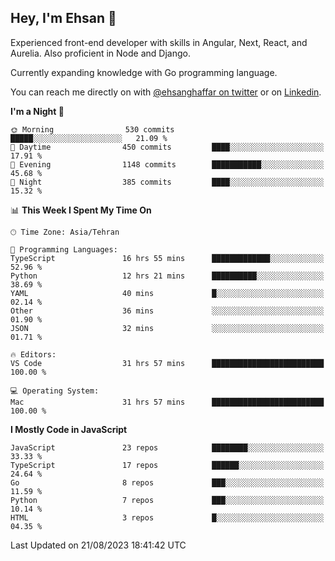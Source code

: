 ## Hey, I'm Ehsan 👋
<!-- <img src="https://user-images.githubusercontent.com/1303154/88677602-1635ba80-d120-11ea-84d8-d263ba5fc3c0.gif" width="20px" alt="hi"> -->

 Experienced front-end developer with skills in Angular, Next, React, and Aurelia. Also proficient in Node and Django.
 
 Currently expanding knowledge with Go programming language.
<!-- My major stack in Front-End development is Angular and Laravel but not limited to that. -->
<!-- My preferred Database is MongoDB -->
<!-- Aspiring Developer(focused on FrontEnd) which interested in the assembly programming lang. -->

<!-- - 🔭 I’m currently working on [Komodoro](https://komodoro.io), [fullestStack](https://github.com/neekware/FullestStack) and [PlotSet](http://plotset.com/). -->
<!-- - 📒 Getting Started with C++ Programming Language. -->
<!-- 🌱 I’m currently learning something. -->
<!-- - 😄 I enjoy Python, C/C++ and assembly -->

<!-- **📫 How to reach me:** -->

You can reach me directly on with [@ehsanghaffar on twitter](https://twitter.com/ehsanghaffarii) or on [Linkedin](https://www.linkedin.com/in/ehsanghaffarii).

<!-- [![twitter](https://img.shields.io/twitter/url?color=blue&label=twitter&logo=twitter&style=plastic&url=https%3A%2F%2Ftwitter.com%2Fehsanghaffar%2Ffollow)](https://twitter.com/ehsanghaffar) -->
<!-- [![Instagram](https://img.shields.io/badge/Instagram%20Page-Follow-E4405F?logo=instagram)](https://www.instagram.com/ehsanghaffarii) -->
<!-- [![LinkedIn](https://img.shields.io/badge/LinkedIn-Follow-0077B5?logo=linkedin)](https://www.linkedin.com/in/ehsanghaffarii) -->

<!-- [![wakatime](https://wakatime.com/badge/user/f0b0dc2d-d692-4e9a-a6ed-667b80d7dd34.svg)](https://wakatime.com/@ehsandev)
![](https://komarev.com/ghpvc/?username=ehsanghaffar) -->

<!-- #### 💾 Which technology I know?

[![TypeScript](https://badgen.net/badge/icon/typescript?icon=typescript&label)](https://typescriptlang.org)
![JavaScript](https://img.shields.io/badge/javascript-%23323330.svg?style=flat-squire&logo=javascript&logoColor=%23F7DF1E)
![Angular](https://img.shields.io/badge/angular-%23DD0031.svg?style=flat-squire&logo=angular&logoColor=white)
![Aurelia](https://img.shields.io/badge/aurelia-%23ED2B88.svg?style=flat-squire&logo=aurelia&logoColor=fff) -->

 
<!-- ![ehsanghaffar's Stats](https://github-readme-stats.vercel.app/api?username=ehsanghaffar&theme=vue-dark&show_icons=true&hide_border=false&count_private=true) -->


<!-- ![ehsanghaffar's Top Languages](https://github-readme-stats.vercel.app/api/top-langs/?username=ehsanghaffar&hide=html,blade,handlebars,php,css&theme=vue-dark&show_icons=true&hide_border=false&layout=compact) -->


<!--START_SECTION:waka-->
**I'm a Night 🦉** 

```text
🌞 Morning                530 commits         █████░░░░░░░░░░░░░░░░░░░░   21.09 % 
🌆 Daytime                450 commits         ████░░░░░░░░░░░░░░░░░░░░░   17.91 % 
🌃 Evening                1148 commits        ███████████░░░░░░░░░░░░░░   45.68 % 
🌙 Night                  385 commits         ████░░░░░░░░░░░░░░░░░░░░░   15.32 % 
```


📊 **This Week I Spent My Time On** 

```text
🕑︎ Time Zone: Asia/Tehran

💬 Programming Languages: 
TypeScript               16 hrs 55 mins      █████████████░░░░░░░░░░░░   52.96 % 
Python                   12 hrs 21 mins      ██████████░░░░░░░░░░░░░░░   38.69 % 
YAML                     40 mins             █░░░░░░░░░░░░░░░░░░░░░░░░   02.14 % 
Other                    36 mins             ░░░░░░░░░░░░░░░░░░░░░░░░░   01.90 % 
JSON                     32 mins             ░░░░░░░░░░░░░░░░░░░░░░░░░   01.71 % 

🔥 Editors: 
VS Code                  31 hrs 57 mins      █████████████████████████   100.00 % 

💻 Operating System: 
Mac                      31 hrs 57 mins      █████████████████████████   100.00 % 
```

**I Mostly Code in JavaScript** 

```text
JavaScript               23 repos            ████████░░░░░░░░░░░░░░░░░   33.33 % 
TypeScript               17 repos            ██████░░░░░░░░░░░░░░░░░░░   24.64 % 
Go                       8 repos             ███░░░░░░░░░░░░░░░░░░░░░░   11.59 % 
Python                   7 repos             ███░░░░░░░░░░░░░░░░░░░░░░   10.14 % 
HTML                     3 repos             █░░░░░░░░░░░░░░░░░░░░░░░░   04.35 % 
```




 Last Updated on 21/08/2023 18:41:42 UTC
<!--END_SECTION:waka-->
